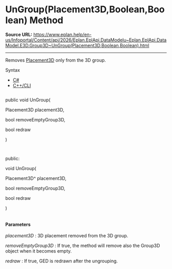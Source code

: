 # UnGroup(Placement3D,Boolean,Boolean) Method

**Source URL:** https://www.eplan.help/en-us/Infoportal/Content/api/2026/Eplan.EplApi.DataModelu~Eplan.EplApi.DataModel.E3D.Group3D~UnGroup(Placement3D,Boolean,Boolean).html

---

Removes [Placement3D](Eplan.EplApi.DataModelu~Eplan.EplApi.DataModel.E3D.Placement3D.html) only from the 3D group.

Syntax

- [C#](#i-syntax-CS)
- [C++/CLI](#i-syntax-CPP2005)

```
```
public void UnGroup( 

   Placement3D placement3D,

   bool removeEmptyGroup3D,

   bool redraw

)
```
```

```
```
public:

void UnGroup( 

   Placement3D^ placement3D,

   bool removeEmptyGroup3D,

   bool redraw

)
```
```

#### Parameters

*placement3D*
:   3D placement removed from the 3D group.

*removeEmptyGroup3D*
:   If true, the method will remove also the Group3D object when it becomes empty.

*redraw*
:   If true, GED is redrawn after the ungrouping.
